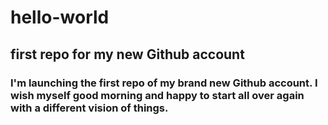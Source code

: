 # hello-world

## first repo for my new Github account


### I'm launching the first repo of my brand new Github account. I wish myself good morning and happy to start all over again with a different vision of things.
